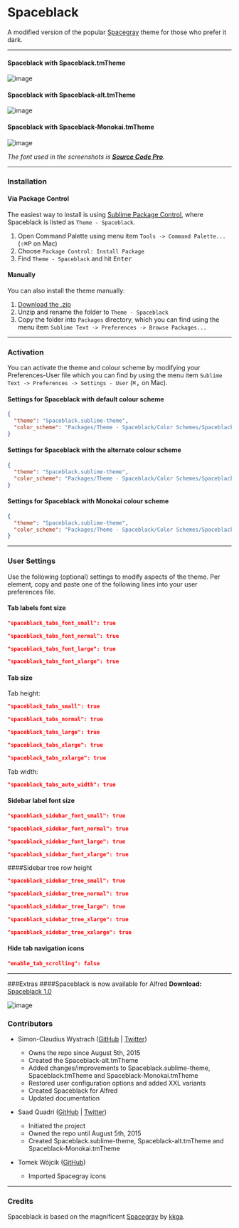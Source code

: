 # Spaceblack

A modified version of the popular [Spacegray](https://github.com/kkga/spacegray) theme for those who prefer it dark.

***

#### Spaceblack with Spaceblack.tmTheme
![image](Screenshots/Spaceblack.png)

#### Spaceblack with Spaceblack-alt.tmTheme
![image](Screenshots/Spaceblack-alt.png)

#### Spaceblack with Spaceblack-Monokai.tmTheme
![image](Screenshots/Spaceblack-Monokai.png)

*The font used in the screenshots is [__Source Code Pro__](https://github.com/adobe/Source-Code-Pro).*

***

### Installation

#### Via Package Control

The easiest way to install is using [Sublime Package Control](https://sublime.wbond.net), where Spaceblack is listed as `Theme - Spaceblack`.

1. Open Command Palette using menu item `Tools -> Command Palette...` (<kbd>⇧</kbd><kbd>⌘</kbd><kbd>P</kbd> on Mac)
2. Choose `Package Control: Install Package`
3. Find `Theme - Spaceblack` and hit <kbd>Enter</kbd>

#### Manually

You can also install the theme manually:

1. [Download the .zip](https://github.com/saadq/Spaceblack/archive/master.zip)
2. Unzip and rename the folder to `Theme - Spaceblack`
3. Copy the folder into `Packages` directory, which you can find using the menu item `Sublime Text -> Preferences -> Browse Packages...`

***

### Activation

You can activate the theme and colour scheme by modifying your Preferences-User file which you can find by using the menu item `Sublime Text -> Preferences -> Settings - User` (<kbd>⌘</kbd><kbd>,</kbd> on Mac).

#### Settings for Spaceblack with default colour scheme

```json
{
  "theme": "Spaceblack.sublime-theme",
  "color_scheme": "Packages/Theme - Spaceblack/Color Schemes/Spaceblack.tmTheme"
}
```

#### Settings for Spaceblack with the alternate colour scheme

```json
{
  "theme": "Spaceblack.sublime-theme",
  "color_scheme": "Packages/Theme - Spaceblack/Color Schemes/Spaceblack-alt.tmTheme"
}
```

#### Settings for Spaceblack with Monokai colour scheme

```json
{
  "theme": "Spaceblack.sublime-theme",
  "color_scheme": "Packages/Theme - Spaceblack/Color Schemes/Spaceblack-Monokai.tmTheme"
}
```

***

### User Settings
Use the following (optional) settings to modify aspects of the theme. Per element, copy and paste one of the following lines into your user preferences file.

#### Tab labels font size


```json
"spaceblack_tabs_font_small": true
```
```json
"spaceblack_tabs_font_normal": true
```
```json
"spaceblack_tabs_font_large": true
```
```json
"spaceblack_tabs_font_xlarge": true
```

#### Tab size

Tab height:

```json
"spaceblack_tabs_small": true
```
```json
"spaceblack_tabs_normal": true
```
```json
"spaceblack_tabs_large": true
```
```json
"spaceblack_tabs_xlarge": true
```
```json
"spaceblack_tabs_xxlarge": true
```

Tab width:

```json
"spaceblack_tabs_auto_width": true
```
#### Sidebar label font size

```json
"spaceblack_sidebar_font_small": true
```
```json
"spaceblack_sidebar_font_normal": true
```
```json
"spaceblack_sidebar_font_large": true
```
```json
"spaceblack_sidebar_font_xlarge": true
```

####Sidebar tree row height

```json
"spaceblack_sidebar_tree_small": true
```
```json
"spaceblack_sidebar_tree_normal": true
```
```json
"spaceblack_sidebar_tree_large": true
```
```json
"spaceblack_sidebar_tree_xlarge": true
```
```json
"spaceblack_sidebar_tree_xxlarge": true
```

#### Hide tab navigation icons
```json
"enable_tab_scrolling": false
```
***

###Extras
####Spaceblack  is now available for Alfred
**Download:** [Spaceblack 1.0](https://github.com/TheBaronHimself/Spaceblack/raw/master/Extras/SpaceblackAlfred-1.0.zip)

![image](Screenshots/SpaceblackAlfred.png)



### Contributors

* Simon-Claudius Wystrach ([GitHub](http://www.github.com/TheBaronHimself) | [Twitter](http://www.twitter.com/TheBaronHimself))
	- Owns the repo since August 5th, 2015
  - Created the Spaceblack-alt.tmTheme
  - Added changes/improvements to Spaceblack.sublime-theme, Spaceblack.tmTheme and Spaceblack-Monokai.tmTheme
  - Restored user configuration options and added XXL variants
  - Created Spaceblack for Alfred
  - Updated documentation

* Saad Quadri ([GitHub](https://github.com/saadq) | [Twitter](https://twitter.com/SaadQuadri))
  - Initiated the project
  - Owned the repo until August 5th, 2015
  - Created Spaceblack.sublime-theme, Spaceblack-alt.tmTheme and Spaceblack-Monokai.tmTheme


* Tomek Wójcik ([GitHub](https://github.com/tomekwojcik))
	- Imported Spacegray icons

***

### Credits

Spaceblack is based on the magnificent [Spacegray](https://github.com/kkga/spacegray) by [kkga](https://github.com/kkga).
